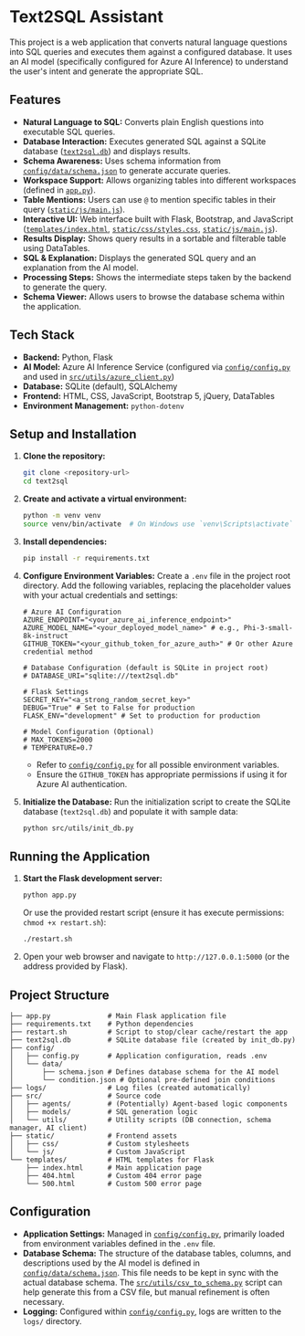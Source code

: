 # Text2SQL Assistant

This project is a web application that converts natural language questions into SQL queries and executes them against a configured database. It uses an AI model (specifically configured for Azure AI Inference) to understand the user's intent and generate the appropriate SQL.

## Features

*   **Natural Language to SQL:** Converts plain English questions into executable SQL queries.
*   **Database Interaction:** Executes generated SQL against a SQLite database ([`text2sql.db`](text2sql.db)) and displays results.
*   **Schema Awareness:** Uses schema information from [`config/data/schema.json`](config/data/schema.json) to generate accurate queries.
*   **Workspace Support:** Allows organizing tables into different workspaces (defined in [`app.py`](app.py)).
*   **Table Mentions:** Users can use `@` to mention specific tables in their query ([`static/js/main.js`](static/js/main.js)).
*   **Interactive UI:** Web interface built with Flask, Bootstrap, and JavaScript ([`templates/index.html`](templates/index.html), [`static/css/styles.css`](static/css/styles.css), [`static/js/main.js`](static/js/main.js)).
*   **Results Display:** Shows query results in a sortable and filterable table using DataTables.
*   **SQL & Explanation:** Displays the generated SQL query and an explanation from the AI model.
*   **Processing Steps:** Shows the intermediate steps taken by the backend to generate the query.
*   **Schema Viewer:** Allows users to browse the database schema within the application.

## Tech Stack

*   **Backend:** Python, Flask
*   **AI Model:** Azure AI Inference Service (configured via [`config/config.py`](config/config.py) and used in [`src/utils/azure_client.py`](src/utils/azure_client.py))
*   **Database:** SQLite (default), SQLAlchemy
*   **Frontend:** HTML, CSS, JavaScript, Bootstrap 5, jQuery, DataTables
*   **Environment Management:** `python-dotenv`

## Setup and Installation

1.  **Clone the repository:**
    ```bash
    git clone <repository-url>
    cd text2sql
    ```
2.  **Create and activate a virtual environment:**
    ```bash
    python -m venv venv
    source venv/bin/activate  # On Windows use `venv\Scripts\activate`
    ```
3.  **Install dependencies:**
    ```bash
    pip install -r requirements.txt
    ```
4.  **Configure Environment Variables:**
    Create a `.env` file in the project root directory. Add the following variables, replacing the placeholder values with your actual credentials and settings:
    ```env
    # Azure AI Configuration
    AZURE_ENDPOINT="<your_azure_ai_inference_endpoint>"
    AZURE_MODEL_NAME="<your_deployed_model_name>" # e.g., Phi-3-small-8k-instruct
    GITHUB_TOKEN="<your_github_token_for_azure_auth>" # Or other Azure credential method

    # Database Configuration (default is SQLite in project root)
    # DATABASE_URI="sqlite:///text2sql.db"

    # Flask Settings
    SECRET_KEY="<a_strong_random_secret_key>"
    DEBUG="True" # Set to False for production
    FLASK_ENV="development" # Set to production for production

    # Model Configuration (Optional)
    # MAX_TOKENS=2000
    # TEMPERATURE=0.7
    ```
    *   Refer to [`config/config.py`](config/config.py) for all possible environment variables.
    *   Ensure the `GITHUB_TOKEN` has appropriate permissions if using it for Azure AI authentication.

5.  **Initialize the Database:**
    Run the initialization script to create the SQLite database (`text2sql.db`) and populate it with sample data:
    ```bash
    python src/utils/init_db.py
    ```

## Running the Application

1.  **Start the Flask development server:**
    ```bash
    python app.py
    ```
    Or use the provided restart script (ensure it has execute permissions: `chmod +x restart.sh`):
    ```bash
    ./restart.sh
    ```
2.  Open your web browser and navigate to `http://127.0.0.1:5000` (or the address provided by Flask).

## Project Structure

```
├── app.py              # Main Flask application file
├── requirements.txt    # Python dependencies
├── restart.sh          # Script to stop/clear cache/restart the app
├── text2sql.db         # SQLite database file (created by init_db.py)
├── config/
│   ├── config.py       # Application configuration, reads .env
│   └── data/
│       ├── schema.json # Defines database schema for the AI model
│       └── condition.json # Optional pre-defined join conditions
├── logs/               # Log files (created automatically)
├── src/                # Source code
│   ├── agents/         # (Potentially) Agent-based logic components
│   ├── models/         # SQL generation logic
│   └── utils/          # Utility scripts (DB connection, schema manager, AI client)
├── static/             # Frontend assets
│   ├── css/            # Custom stylesheets
│   └── js/             # Custom JavaScript
└── templates/          # HTML templates for Flask
    ├── index.html      # Main application page
    ├── 404.html        # Custom 404 error page
    └── 500.html        # Custom 500 error page
```

## Configuration

*   **Application Settings:** Managed in [`config/config.py`](config/config.py), primarily loaded from environment variables defined in the `.env` file.
*   **Database Schema:** The structure of the database tables, columns, and descriptions used by the AI model is defined in [`config/data/schema.json`](config/data/schema.json). This file needs to be kept in sync with the actual database schema. The [`src/utils/csv_to_schema.py`](src/utils/csv_to_schema.py) script can help generate this from a CSV file, but manual refinement is often necessary.
*   **Logging:** Configured within [`config/config.py`](config/config.py), logs are written to the `logs/` directory.